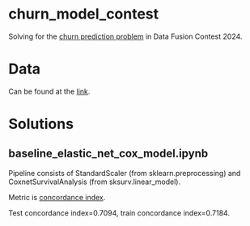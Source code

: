 # churn_model_contest
Solving for the [churn prediction problem](https://ods.ai/competitions/data-fusion2024-churn) in Data Fusion Contest 2024.

# Data
Can be found at the [link](https://ods.ai/competitions/data-fusion2024-churn/dataset).

# Solutions

## baseline_elastic_net_cox_model.ipynb

Pipeline consists of StandardScaler (from sklearn.preprocessing) and CoxnetSurvivalAnalysis (from sksurv.linear_model).

Metric is [concordance index](https://lifelines.readthedocs.io/en/latest/lifelines.utils.html).

Test concordance index=0.7094, train concordance index=0.7184.
